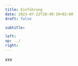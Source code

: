 ```yaml
---
title: Einführung
date: 2023-07-22T20:49:19+02:00
draft: false

subtitle: 

left: 
up: ../
right: 
---
```


xxx